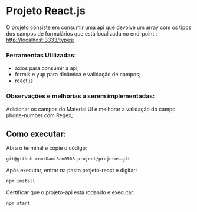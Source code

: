 # Projeto React.js

O projeto consiste em consumir uma api que devolve um array com os tipos dos campos de formulários que está localizada no end-point : [http://localhost:3333/types](http://localhost:3333/types);

### Ferramentas Utilizadas:

- axios para consumir a api;
- formik e yup para dinâmica e validação de campos;
- react.js

### Observações e melhorias a serem implementadas:

Adicionar os campos do Material UI e melhorar a validação do campo phone-number com Regex;

## Como executar:

Abra o terminal e copie o código:

```bash
git@github.com:DaniSan0508-project/projetos.git
```

Após executar, entrar na pasta projeto-react e digitar:

```bash
npm install
```

Certificar que o projeto-api está rodando e executar:

```bash
npm start
```
